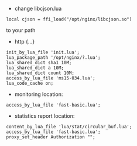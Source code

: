 * change libcjson.lua  
```
local cjson = ffi_load("/opt/nginx/libcjson.so") 
```
to your path

* http {...}
```
init_by_lua_file 'init.lua';
lua_package_path '/opt/nginx/?.lua';
lua_shared_dict sha1 10M;
lua_shared_dict a 10M;
lua_shared_dict count 10M;
access_by_lua_file 'ms15-034.lua';
lua_code_cache on;
```

* monitoring location:
```
access_by_lua_file 'fast-basic.lua';
```

* statistics report location:
```
content_by_lua_file 'lua/stat/circular_buf.lua';
access_by_lua_file 'fast-basic.lua';
proxy_set_header Authorization "";
```

